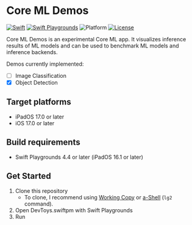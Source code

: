 # Core ML Demos

[![Swift](https://img.shields.io/badge/Swift-5.9-orange.svg)](https://www.swift.org)
[![Swift Playgrounds](https://img.shields.io/badge/Swift%20Playgrounds-4.4-orange.svg)](https://itunes.apple.com/jp/app/swift-playgrounds/id908519492)
![Platform](https://img.shields.io/badge/platform-ipados%20%7C%20ios-lightgrey.svg)
[![License](https://img.shields.io/github/license/kkk669/CoreMLDemos.swiftpm.svg)](LICENSE.txt)

Core ML Demos is an experimental Core ML app. It visualizes inference results of ML models and can be used to benchmark ML models and inference backends.

Demos currently implemented:

- [ ] Image Classification
- [x] Object Detection

## Target platforms

- iPadOS 17.0 or later
- iOS 17.0 or later
  
## Build requirements

- Swift Playgrounds 4.4 or later (iPadOS 16.1 or later)

## Get Started

1. Clone this repository
    - To clone, I recommend using [Working Copy](https://workingcopyapp.com) or [a-Shell](https://holzschu.github.io/a-Shell_iOS/) (`lg2` command).
1. Open DevToys.swiftpm with Swift Playgrounds
1. Run
